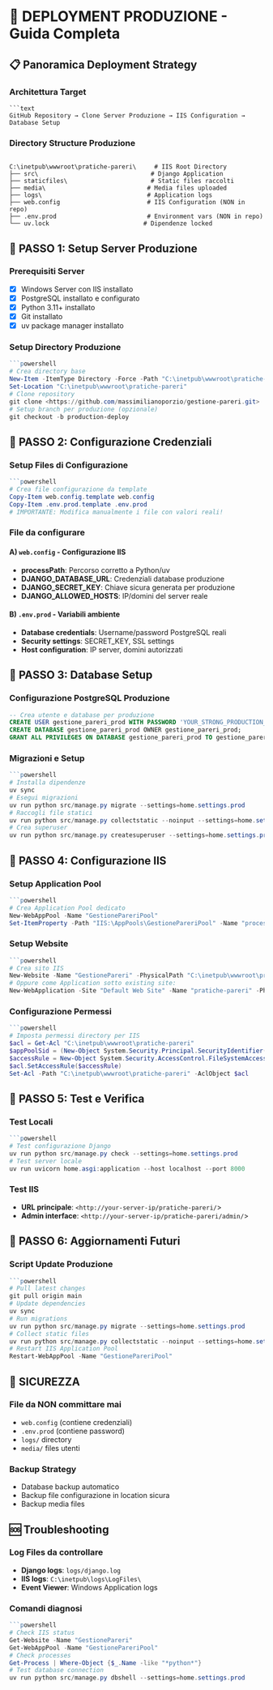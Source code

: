 # 🚀 DEPLOYMENT PRODUZIONE - Guida Completa

## 📋 Panoramica Deployment Strategy

### Architettura Target

````
```text
GitHub Repository → Clone Server Produzione → IIS Configuration → Database Setup
````

### Directory Structure Produzione

```

C:\inetpub\wwwroot\pratiche-pareri\     # IIS Root Directory
├── src\                               # Django Application
├── staticfiles\                       # Static files raccolti
├── media\                            # Media files uploaded
├── logs\                             # Application logs
├── web.config                        # IIS Configuration (NON in repo)
├── .env.prod                         # Environment vars (NON in repo)
└── uv.lock                          # Dipendenze locked

```

## 🔧 PASSO 1: Setup Server Produzione

### Prerequisiti Server

- [x] Windows Server con IIS installato
- [x] PostgreSQL installato e configurato
- [x] Python 3.11+ installato
- [x] Git installato
- [x] uv package manager installato

### Setup Directory Produzione

````powershell
```powershell
# Crea directory base
New-Item -ItemType Directory -Force -Path "C:\inetpub\wwwroot\pratiche-pareri"
Set-Location "C:\inetpub\wwwroot\pratiche-pareri"
# Clone repository
git clone <https://github.com/massimilianoporzio/gestione-pareri.git> .
# Setup branch per produzione (opzionale)
git checkout -b production-deploy
````

## 🔧 PASSO 2: Configurazione Credenziali

### Setup Files di Configurazione

````powershell
```powershell
# Crea file configurazione da template
Copy-Item web.config.template web.config
Copy-Item .env.prod.template .env.prod
# IMPORTANTE: Modifica manualmente i file con valori reali!
````

### File da configurare

#### A) `web.config` - Configurazione IIS

- **processPath**: Percorso corretto a Python/uv
- **DJANGO_DATABASE_URL**: Credenziali database produzione
- **DJANGO_SECRET_KEY**: Chiave sicura generata per produzione
- **DJANGO_ALLOWED_HOSTS**: IP/domini del server reale

#### B) `.env.prod` - Variabili ambiente

- **Database credentials**: Username/password PostgreSQL reali
- **Security settings**: SECRET_KEY, SSL settings
- **Host configuration**: IP server, domini autorizzati

## 🔧 PASSO 3: Database Setup

### Configurazione PostgreSQL Produzione

```sql
-- Crea utente e database per produzione
CREATE USER gestione_pareri_prod WITH PASSWORD 'YOUR_STRONG_PRODUCTION_PASSWORD';
CREATE DATABASE gestione_pareri_prod OWNER gestione_pareri_prod;
GRANT ALL PRIVILEGES ON DATABASE gestione_pareri_prod TO gestione_pareri_prod;
```

### Migrazioni e Setup

````powershell
```powershell
# Installa dipendenze
uv sync
# Esegui migrazioni
uv run python src/manage.py migrate --settings=home.settings.prod
# Raccogli file statici
uv run python src/manage.py collectstatic --noinput --settings=home.settings.prod
# Crea superuser
uv run python src/manage.py createsuperuser --settings=home.settings.prod
````

## 🔧 PASSO 4: Configurazione IIS

### Setup Application Pool

````powershell
```powershell
# Crea Application Pool dedicato
New-WebAppPool -Name "GestionePareriPool"
Set-ItemProperty -Path "IIS:\AppPools\GestionePareriPool" -Name "processModel.identityType" -Value "ApplicationPoolIdentity"
````

### Setup Website

````powershell
```powershell
# Crea sito IIS
New-Website -Name "GestionePareri" -PhysicalPath "C:\inetpub\wwwroot\pratiche-pareri" -ApplicationPool "GestionePareriPool" -Port 80
# Oppure come Application sotto existing site:
New-WebApplication -Site "Default Web Site" -Name "pratiche-pareri" -PhysicalPath "C:\inetpub\wwwroot\pratiche-pareri" -ApplicationPool "GestionePareriPool"
````

### Configurazione Permessi

````powershell
```powershell
# Imposta permessi directory per IIS
$acl = Get-Acl "C:\inetpub\wwwroot\pratiche-pareri"
$appPoolSid = (New-Object System.Security.Principal.SecurityIdentifier("S-1-5-82")).Translate([System.Security.Principal.NTAccount])
$accessRule = New-Object System.Security.AccessControl.FileSystemAccessRule($appPoolSid, "FullControl", "ContainerInherit,ObjectInherit", "None", "Allow")
$acl.SetAccessRule($accessRule)
Set-Acl -Path "C:\inetpub\wwwroot\pratiche-pareri" -AclObject $acl
````

## 🔧 PASSO 5: Test e Verifica

### Test Locali

````powershell
```powershell
# Test configurazione Django
uv run python src/manage.py check --settings=home.settings.prod
# Test server locale
uv run uvicorn home.asgi:application --host localhost --port 8000
````

### Test IIS

- **URL principale**: `<http://your-server-ip/pratiche-pareri/`>
- **Admin interface**: `<http://your-server-ip/pratiche-pareri/admin/`>

## 🔄 PASSO 6: Aggiornamenti Futuri

### Script Update Produzione

````powershell
```powershell
# Pull latest changes
git pull origin main
# Update dependencies
uv sync
# Run migrations
uv run python src/manage.py migrate --settings=home.settings.prod
# Collect static files
uv run python src/manage.py collectstatic --noinput --settings=home.settings.prod
# Restart IIS Application Pool
Restart-WebAppPool -Name "GestionePareriPool"
````

## 🔐 SICUREZZA

### File da NON committare mai

- `web.config` (contiene credenziali)
- `.env.prod` (contiene password)
- `logs/` directory
- `media/` files utenti

### Backup Strategy

- Database backup automatico
- Backup file configurazione in location sicura
- Backup media files

## 🆘 Troubleshooting

### Log Files da controllare

- **Django logs**: `logs/django.log`
- **IIS logs**: `C:\inetpub\logs\LogFiles\`
- **Event Viewer**: Windows Application logs

### Comandi diagnosi

````powershell
```powershell
# Check IIS status
Get-Website -Name "GestionePareri"
Get-WebAppPool -Name "GestionePareriPool"
# Check processes
Get-Process | Where-Object {$_.Name -like "*python*"}
# Test database connection
uv run python src/manage.py dbshell --settings=home.settings.prod
````
